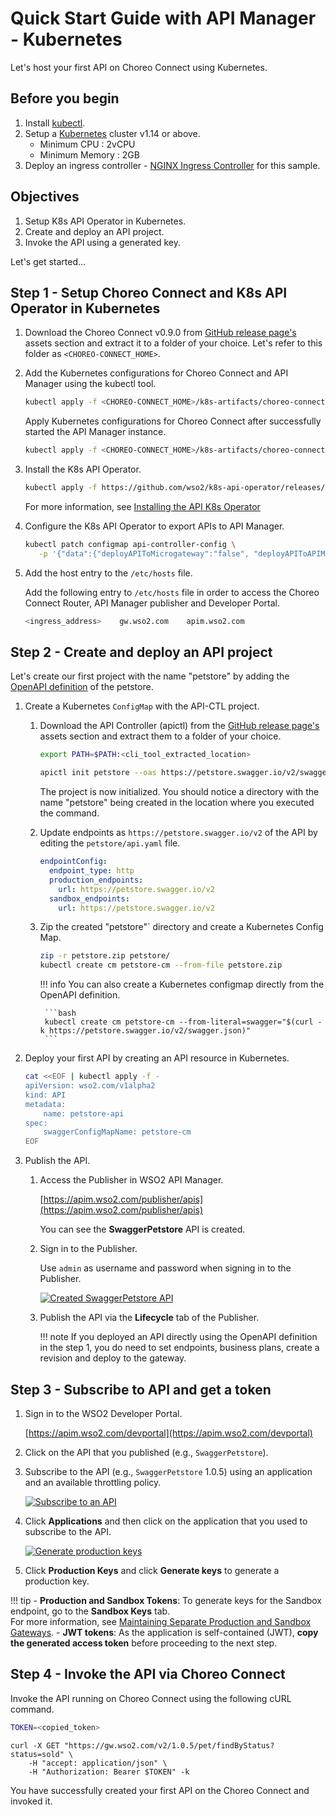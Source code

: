 # Quick Start Guide with API Manager - Kubernetes

Let's host your first API on Choreo Connect using Kubernetes.

## Before you begin

1.  Install [kubectl](https://kubernetes.io/docs/tasks/tools/install-kubectl/).
2.  Setup a [Kubernetes](https://Kubernetes.io/docs/setup/) cluster v1.14 or above.
      - Minimum CPU : 2vCPU
      - Minimum Memory : 2GB
3.  Deploy an ingress controller - [NGINX Ingress Controller](https://kubernetes.github.io/ingress-nginx/deploy/) for this sample.

## Objectives

1.  Setup K8s API Operator in Kubernetes.
2.  Create and deploy an API project.
3.  Invoke the API using a generated key.

Let's get started...

## Step 1 - Setup Choreo Connect and K8s API Operator in Kubernetes

1.  Download the Choreo Connect v0.9.0 from
    [GitHub release page's](https://github.com/wso2/product-microgateway/releases/tag/v0.9.0) assets section and extract it
    to a folder of your choice. Let's refer to this folder as `<CHOREO-CONNECT_HOME>`.

2.  Add the Kubernetes configurations for Choreo Connect and API Manager using the kubectl tool.

    ```bash
    kubectl apply -f <CHOREO-CONNECT_HOME>/k8s-artifacts/choreo-connect-with-apim/apim
    ```
    
    Apply Kubernetes configurations for Choreo Connect after successfully started the API Manager instance.
    ```bash
    kubectl apply -f <CHOREO-CONNECT_HOME>/k8s-artifacts/choreo-connect-with-apim/choreo-connect
    ```
    
3.  Install the K8s API Operator.

    ```bash
    kubectl apply -f https://github.com/wso2/k8s-api-operator/releases/download/v2.0.0/api-operator-configs.yaml
    ```

    For more information, see [Installing the API K8s Operator]({{base_path}}/install-and-setup/setup/kubernetes-operators/k8s-api-operator/install/)

4.  Configure the K8s API Operator to export APIs to API Manager.
   
    ```bash
    kubectl patch configmap api-controller-config \
       -p '{"data":{"deployAPIToMicrogateway":"false", "deployAPIToAPIManager":"true"}}'
    ```

5.  Add the host entry to the `/etc/hosts` file. 
    
    Add the following entry to `/etc/hosts` file in order to access the Choreo Connect Router, API Manager publisher and Developer Portal.

    ```sh
    <ingress_address>    gw.wso2.com    apim.wso2.com
    ```

## Step 2 - Create and deploy an API project

Let's create our first project with the name "petstore" by adding the [OpenAPI definition](https://petstore.swagger.io/v2/swagger.json) of the petstore.

1.  Create a Kubernetes `ConfigMap` with the API-CTL project.
    
    1. Download the API Controller (apictl) from the [GitHub release page's](https://github.com/wso2/product-apim-tooling/releases/tag/v4.0.0) assets section and extract them to a folder of your choice.

          ```bash tab="Format"
          export PATH=$PATH:<cli_tool_extracted_location>
          ```

          ```bash tab="Example"
          apictl init petstore --oas https://petstore.swagger.io/v2/swagger.json
          ```

          The project is now initialized. You should notice a directory with the name "petstore" being created in the location
       where you executed the command.
    
    2. Update endpoints as `https://petstore.swagger.io/v2` of the API by editing the `petstore/api.yaml` file.
   
          ```yaml
          endpointConfig:
            endpoint_type: http
            production_endpoints:
              url: https://petstore.swagger.io/v2
            sandbox_endpoints:
              url: https://petstore.swagger.io/v2
          ```
    
    2. Zip the created "petstore"` directory and create a Kubernetes Config Map.

          ```bash
          zip -r petstore.zip petstore/
          kubectl create cm petstore-cm --from-file petstore.zip
          ```

        !!! info
            You can also create a Kubernetes configmap directly from the OpenAPI definition.
           
            ```bash
            kubectl create cm petstore-cm --from-literal=swagger="$(curl -k https://petstore.swagger.io/v2/swagger.json)"
            ```

2.  Deploy your first API by creating an API resource in Kubernetes.

    ```bash
    cat <<EOF | kubectl apply -f -
    apiVersion: wso2.com/v1alpha2
    kind: API
    metadata:
        name: petstore-api
    spec:
        swaggerConfigMapName: petstore-cm
    EOF
    ```

3.  Publish the API.

    1. Access the Publisher in WSO2 API Manager.
    
         [https://apim.wso2.com/publisher/apis](https://apim.wso2.com/publisher/apis)
    
         You can see the **SwaggerPetstore** API is created. 
         
    2. Sign in to the Publisher.
    
         Use `admin` as username and password when signing in to the Publisher.

         [![Created SwaggerPetstore API]({{base_path}}/assets/img/deploy/mgw/swagger-petstore-in-publisher-portal.png)]({{base_path}}/assets/img/deploy/mgw/swagger-petstore-in-publisher-portal.png)
    
    3. Publish the API via the **Lifecycle** tab of the Publisher.
    
        !!! note
            If you deployed an API directly using the OpenAPI definition in the step 1, you do need to set endpoints, business plans, create a revision and deploy to the gateway.
          
## Step 3 - Subscribe to API and get a token

1.  Sign in to the WSO2 Developer Portal.
     
     [https://apim.wso2.com/devportal](https://apim.wso2.com/devportal)
    
2.  Click on the API that you published (e.g., `SwaggerPetstore`).

3.  Subscribe to the API (e.g., `SwaggerPetstore` 1.0.5) using an application and an available throttling policy.
   
     [![Subscribe to an API]({{base_path}}/assets/img/learn/subscribe-to-api.png)]({{base_path}}/assets/img/learn/subscribe-to-api.png)

4.  Click **Applications** and then click on the application that you used to subscribe to the API.

    [![Generate production keys]({{base_path}}/assets/img/learn/generate-keys-production.png)]({{base_path}}/assets/img/learn/generate-keys-production.png)

5.  Click **Production Keys** and click **Generate keys** to generate a production key.

!!! tip
    - **Production and Sandbox Tokens**:
    To generate keys for the Sandbox endpoint, go to the **Sandbox Keys** tab. </br>For more information, see [Maintaining Separate Production and Sandbox Gateways]({{base_path}}/deploy-and-publish/deploy-on-gateway/api-gateway/maintaining-separate-production-and-sandbox-gateways/#multiple-gateways-to-handle-production-and-sandbox-requests-separately).
    - **JWT tokens**:
    As the application is self-contained (JWT), **copy the generated access token** before proceeding to the next step.

## Step 4 - Invoke the API via Choreo Connect

Invoke the API running on Choreo Connect using the following cURL command.

```bash
TOKEN=<copied_token>
```

```bas
curl -X GET "https://gw.wso2.com/v2/1.0.5/pet/findByStatus?status=sold" \
    -H "accept: application/json" \
    -H "Authorization: Bearer $TOKEN" -k
```

You have successfully created your first API on the Choreo Connect and invoked it.

